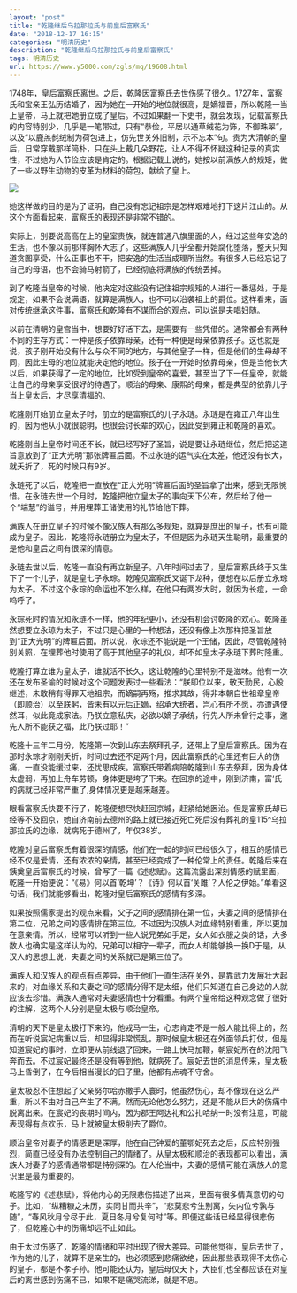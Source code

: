 ```yaml
---
layout: "post"
title: "乾隆继后乌拉那拉氏与前皇后富察氏"
date: "2018-12-17 16:15"
categories: "明清历史"
description: "乾隆继后乌拉那拉氏与前皇后富察氏"
tags: 明清历史
url: https://www.y5000.com/zgls/mq/19608.html
---
```






1748年，皇后富察氏离世。之后，乾隆因富察氏去世伤感了很久。1727年，富察氏和宝亲王弘历结婚了，因为她在一开始的地位就很高，是嫡福晋，所以乾隆一当上皇帝，马上就把她册立成了皇后。不过如果翻一下史书，就会发现，记载富察氏的内容特别少，几乎是一笔带过，只有“恭俭，平居以通草绒花为饰，不御珠翠”，以及“以鹿羔毵绒制为荷包进上，仿先世关外旧制，示不忘本”句。贵为大清朝的皇后，日常穿戴那样简朴，只在头上戴几朵野花，让人不得不怀疑这种记录的真实性，不过她为人节俭应该是肯定的。根据记载上说的，她按以前满族人的规矩，做了一些以野生动物的皮革为材料的荷包，献给了皇上。

![](https://img.y5000.com/uploads/allimg/170424/6-1F424094K3T6.jpg)

她这样做的目的是为了证明，自己没有忘记祖宗是怎样艰难地打下这片江山的。从这个方面看起来，富察氏的表现还是非常不错的。

实际上，别要说高高在上的皇室贵族，就连普通八旗里面的人，经过这些年安逸的生活，也不像以前那样胸怀大志了。这些满族人几乎全都开始腐化堕落，整天只知道贪图享受，什么正事也不干，把安逸的生活当成理所当然。有很多人已经忘记了自己的母语，也不会骑马射箭了，已经彻底将满族的传统丢掉。

到了乾隆当皇帝的时候，他决定对这些没有记住祖宗规矩的人进行一番惩处，于是规定，如果不会说满语，就算是满族人，也不可以沿袭祖上的爵位。这样看来，面对传统继承这件事，富察氏和乾隆有不谋而合的观点，可以说是夫唱妇随。

以前在清朝的皇宫当中，想要好好活下去，是需要有一些凭借的。通常都会有两种不同的生存方式：一种是孩子依靠母亲，还有一种便是母亲依靠孩子。这也就是说，孩子刚开始没有什么与众不同的地方，与其他皇子一样，但是他们的生母却不同，因此生母的地位就能决定他的地位。孩子在一开始时依靠母亲，但是当他长大以后，如果获得了一定的地位，比如受到皇帝的喜爱，甚至当了下一任皇帝，就能让自己的母亲享受很好的待遇了。顺治的母亲、康熙的母亲，都是典型的依靠儿子当上皇太后，才尽享清福的。

乾隆刚开始册立皇太子时，册立的是富察氏的儿子永琏。永琏是在雍正八年出生的，因为他从小就很聪明，也很会讨长辈的欢心，因此受到雍正和乾隆的喜欢。

乾隆刚当上皇帝时间还不长，就已经写好了圣旨，说是要让永琏继位，然后把这道旨意放到了“正大光明”那张牌匾后面。不过永琏的运气实在太差，他还没有长大，就夭折了，死的时候只有9岁。

永琏死了以后，乾隆把一直放在“正大光明”牌匾后面的圣旨拿了出来，感到无限惋惜。在永琏去世一个月时，乾隆把他立皇太子的事向天下公布，然后给了他一个“端慧”的谥号，并用埋葬王储使用的礼节给他下葬。

满族人在册立皇子的时候不像汉族人有那么多规矩，就算是庶出的皇子，也有可能成为皇子。因此，乾隆将永琏册立为皇太子，不但是因为永琏天生聪明，最重要的是他和皇后之间有很深的情意。

永琏去世以后，乾隆一直没有再立新皇子。八年时间过去了，皇后富察氏终于又生下了一个儿子，就是皇七子永琮。乾隆见富察氏又诞下龙种，便想在以后册立永琮为太子。不过这个永琮的命运也不怎么样，在他只有两岁大时，就因为长痘，一命呜呼了。

永琮死时的情况和永琏不一样，他的年纪更小，还没有机会讨乾隆的欢心。乾隆虽然想要立永琼为太子，不过只是心里的一种想法，还没有像上次那样把圣旨放到“正大光明”的牌匾后面。所以说，永琮还不能说是一个王储，因此，尽管乾隆特别关照，在埋葬他时使用了高于其他皇子的礼仪，却不如皇太子永琏下葬时隆重。

乾隆打算立谁为皇太子，谁就活不长久，这让乾隆的心里特别不是滋味。他有一次还在发布圣谕的时候对这个问题发表过一些看法：“朕即位以来，敬天勤民，心殷继述，未敢稍有得罪天地祖宗，而嫡嗣再殇，推求其故，得非本朝自世祖章皇帝（即顺治）以至朕躬，皆未有以元后正嫡，绍承大统者，岂心有所不愿，亦遭遇使然耳，似此竟成家法。乃朕立意私庆，必欲以嫡子承统，行先人所未曾行之事，邀先人所不能获之福，此乃朕过耶！”

乾隆十三年二月份，乾隆第一次到山东去祭拜孔子，还带上了皇后富察氏。因为在那时永琮才刚刚夭折，时间过去还不足两个月，因此富察氏的心里还有巨大的伤痛，一直没能缓过来，还忧思成疾。富察氏带着病陪乾隆到山东去祭拜，因为身体太虚弱，再加上舟车劳顿，身体更是垮了下来。在回京的途中，刚到济南，富‘氏的病就已经非常严重了,身体情况更是越来越差。

眼看富察氏快要不行了，乾隆便想尽快赶回京城，赶紧给她医治。但是富察氏却已经等不及回京，她自济南前去德州的路上就已接近死亡死后没有葬礼的皇115^乌拉那拉氏的边缘，就病死于德州了，年仅38岁。

乾隆对皇后富察氏有着很深的情感，他们在一起的时间已经很久了，相互的感情已经不仅是爱情，还有浓浓的亲情，甚至已经变成了一种伦常上的责任。乾隆后来在銕奠皇后富察氏的时候，曾写了一篇《述悲赋》。这篇流露出深刻情感的赋里面，乾隆一开始便说：“《易》何以首‘乾坤’？《诗》何以首‘关雎’？人伦之伊始。”单看这句话，我们就能够看出，乾隆对皇后富察氏的感情有多深。

如果按照儒家提出的观点来看，父子之间的感情排在第一位，夫妻之间的感情排在第二位，兄弟之间的感情排在第三位。不过因为汉族人对血缘特别看重，所以更加在意亲情。所以，经常可以听到一些人说兄弟如手足，女人如衣服之类的话，大多数人也确实是这样认为的。兄弟可以相守一辈子，而女人却能够换一换D于是，从汉人的思想上说，夫妻之间的关系就已是第三位了。

满族人和汉族人的观点有点差异，由于他们一直生活在关外，是靠武力发展壮大起来的，对血缘关系和夫妻之间的感情分得不是太细，他们只知道在自己身边的人就应该去珍惜。满族人通常对夫妻感情也十分看重。有两个皇帝给这种观念做了很好的注解，这两个人分别是皇太极与顺治皇帝。

清朝的天下是皇太极打下来的，他戎马一生，心志肯定不是一般人能比得上的，然而在听说宸妃病重以后，却显得非常慌乱。那时候皇太极还在外面领兵打仗，但是知道宸妃的事时，立即便从前线退了回来，一路上快马加鞭，朝宸妃所在的沈阳飞奔而去。不过宸妃最终还是没有等到他，就病死了。宸妃去世的消息传来，皇太极马上昏倒了，在今后相当漫长的日子里，他都有点魂不守舍。

皇太极忍不住想起了父亲努尔哈赤撒手人寰时，他虽然伤心，却不像现在这么严重，所以不由对自己产生了不满。然而无论他怎么努力，还是不能从巨大的伤痛中脱离出来。在宸妃的丧期时间内，因为郡王阿达礼和公扎哈纳一时没有注意，可能表现得有点欢乐，马上就被皇太极削去了爵位。

顺治皇帝对妻子的情感更是深厚，他在自己钟爱的董鄂妃死去之后，反应特别强烈，简直已经没有办法控制自己的情绪了。从皇太极和顺治的表现都可以看出，满族人对妻子的感情通常都是特别深的。在人伦当中，夫妻的感情可能在满族人的意识里是最为重要的。

乾隆写的《述悲赋》，将他内心的无限悲伤描述了出来，里面有很多情真意切的句子。比如，“纵糟糠之未历，实同甘而共辛”，“悲莫悲兮生别离，失内位兮孰与随”，“春风秋月兮尽于此，夏日冬月兮复何时”等。即便这些话已经显得很悲伤了，但乾隆心中的伤痛却远不止如此。

由于太过伤感了，乾隆的情绪和平时出现了很大差异。可能他觉得，皇后去世了，作为她的儿子，就算不是亲生的，也必须感到悲痛欲绝，因此那些表现得不太伤心的皇子，都是不孝子孙。他可能还认为，皇后母仪天下，大臣们也全都应该在对皇后的离世感到伤痛不已，如果不是痛哭流涕，就是不忠。
